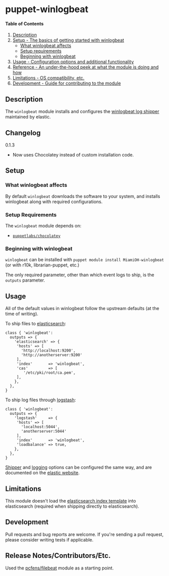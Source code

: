 # puppet-winlogbeat

#### Table of Contents

1. [Description](#description)
1. [Setup - The basics of getting started with winlogbeat](#setup)
    * [What winlogbeat affects](#what-winlogbeat-affects)
    * [Setup requirements](#setup-requirements)
    * [Beginning with winlogbeat](#beginning-with-winlogbeat)
1. [Usage - Configuration options and additional functionality](#usage)
1. [Reference - An under-the-hood peek at what the module is doing and how](#reference)
1. [Limitations - OS compatibility, etc.](#limitations)
1. [Development - Guide for contributing to the module](#development)

## Description

The `winlogbeat` module installs and configures the [winlogbeat log shipper](https://www.elastic.co/downloads/beats/winlogbeat) maintained by elastic.

## Changelog
0.1.3
 - Now uses Chocolatey instead of custom installation code.

## Setup

### What winlogbeat affects

By default `winlogbeat` downloads the software to your system, and installs winlogbeat along
with required configurations.

### Setup Requirements

The `winlogbeat` module depends on:
* [`puppetlabs/chocolatey`](https://forge.puppet.com/puppetlabs/chocolatey)

### Beginning with winlogbeat

`winlogbeat` can be installed with `puppet module install MiamiOH-winlogbeat` (or with r10k, librarian-puppet, etc.)

The only required parameter, other than which event logs to ship, is the `outputs` parameter.

## Usage

All of the default values in winlogbeat follow the upstream defaults (at the time of writing).

To ship files to [elasticsearch](https://www.elastic.co/guide/en/beats/winlogbeat/current/elasticsearch-output.html):
```puppet
class { 'winlogbeat':
  outputs => {
    'elasticsearch' => {
     'hosts' => [
       'http://localhost:9200',
       'http://anotherserver:9200'
     ],
     'index'       => 'winlogbeat',
     'cas'         => [
        '/etc/pki/root/ca.pem',
     ],
    },
  },
}

```

To ship log files through [logstash](https://www.elastic.co/guide/en/beats/winlogbeat/current/logstash-output.html):
```puppet
class { 'winlogbeat':
  outputs => {
    'logstash'     => {
     'hosts' => [
       'localhost:5044',
       'anotherserver:5044'
     ],
     'index'       => 'winlogbeat',
     'loadbalance' => true,
    },
  },
}

```

[Shipper](https://www.elastic.co/guide/en/beats/winlogbeat/current/configuration-shipper.html) and [logging](https://www.elastic.co/guide/en/beats/winlogbeat/current/configuration-logging.html) options can be configured the same way, and are documented on the [elastic website](https://www.elastic.co/guide/en/beats/winlogbeat/current/index.html).

## Limitations

This module doesn't load the [elasticsearch index template](https://www.elastic.co/guide/en/beats/winlogbeat/current/winlogbeat-template.html) into elasticsearch (required when shipping
directly to elasticsearch).

## Development

Pull requests and bug reports are welcome. If you're sending a pull request, please consider
writing tests if applicable.

## Release Notes/Contributors/Etc.

Used the [pcfens/filebeat](https://forge.puppet.com/pcfens/filebeat) module as a starting point.
